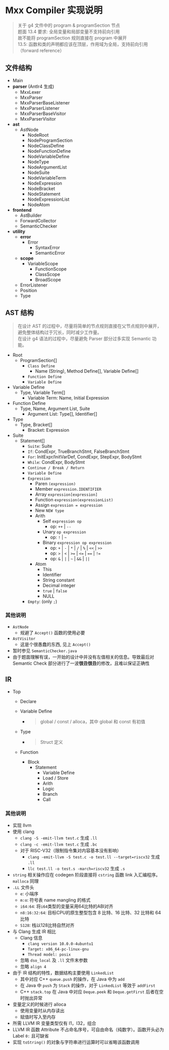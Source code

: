 # Mxx Compiler 实现说明

> 关于 g4 文件中的 program & programSection 节点\
> 题面 13.4 要求: 全局变量和局部变量不支持前向引用\
> 故不能将 programSection 规则直接在 program 中展开\
> 13.5: 函数和类的声明都应该在顶层，作用域为全局，支持前向引用（forward reference）



## 文件结构

- Main
- **parser** (Antlr4 生成)
    - MxxLexer
    - MxxParser
    - MxxParserBaseListener
    - MxxParserListener
    - MxxParserBaseVisitor
    - MxxParserVisitor
- **ast**
    - AstNode
        - NodeRoot
        - NodeProgramSection
        - NodeClassDefine
        - NodeFunctionDefine
        - NodeVariableDefine
        - NodeType
        - NodeArgumentList
        - NodeSuite
        - NodeVariableTerm
        - NodeExpression
        - NodeBracket
        - NodeStatement
        - NodeExpressionList
        - NodeAtom
- **frontend**
    - AstBuilder
    - ForwardCollector
    - SemanticChecker
- **utility**
    - **error**
        - Error
            - SyntaxError
            - SemanticError
    - **scope**
        - VariableScope
            - FunctionScope
            - ClassScope
            - BroadScope
    - ErrorListener
    - Position
    - Type

## AST 结构

> 在设计 AST 的过程中，尽量将简单的节点规则直接在父节点规则中展开，避免整体结构过于冗长，同时减少工作量。\
> 在设计 g4 语法的过程中，尽量避免 Parser 部分过多实现 Semantic 功能。

- Root
  - ProgramSection[]
    - `Class Define`
      - Name (String), Method Define[], Variable Define[]
    - `Function Define`
    - `Variable Define`
- Variable Define
  - Type, Variable Term[]
    - Variable Term: Name, Initial Expression
- Function Define
  - Type, Name, Argument List, Suite
    - Argument List: Type[], Identifier[]
- Type
  - Type, Bracket[]
    - Bracket: Expression
- Suite
  - Statement[]
    - `Suite`: Suite
    - `If`: CondExpr, TrueBranchStmt, FalseBranchStmt
    - `For`: InitExpr/InitVarDef, CondExpr, StepExpr, BodyStmt
    - `While`: CondExpr, BodyStmt
    - `Continue / Break / Return`
    - `Variable Define`
    - `Expression`
      - Paren `(expression)`
      - Member `expression.IDENTIFIER`
      - Array `expression[expression]`
      - Function `expression(expressionList)`
      - Assign `expression = expression`
      - New `NEW type`
      - Arith
        - Self `expression op`
          - op: `++` | `--`
        - Unary `op expression`
          - op: `!` | `~`
        - Binary `expression op expression`
          - op: `+` | `-` | `*` | `/` | `%` | `<<` | `>>`
          - op: `>` | `<` | `>=` | `<=` | `==` | `!=`
          - op: `&` | `|` | `~` | `&&` | `||`
      - Atom
        - This
        - Identifier
        - String constant
        - Decimal integer
        - `true` | `false`
        - NULL
    - `Empty`: (only `;`)

### 其他说明

- `AstNode`
  - 规避了 `Accept()` 函数的使用必要
- `AstVisitor`
  - 这是个很愚蠢的东西, 见上 `Accept()`
- 暂时参见 `SemanticChecker.java`
- 由于题面理解有误，一开始的设计中并没有左值相关的信息。导致最后对 Semantic Check 部分进行了一波**很丑很丑**的修改，且难以保证正确性



## IR

- Top

  - Declare

  - Variable Define

    - > global / const / alloca，其中 global 和 const 有初值

  - Type

    - > Struct 定义

  - Function

    - Block
      - Statement
        - Variable Define
        - Load / Store
        - Arith
        - Logic
        - Branch
        - Call

### 其他说明

- 实现 llvm
- 使用 clang
  - `clang -S -emit-llvm test.c` 生成 `.ll`
  - `clang -c -emit-llvm test.c` 生成 `.bc`
  - 对于 RISC-V32（限制指令集对内容基本没有影响）
    - `clang -emit-llvm -S test.c -o test.ll --target=riscv32` 生成 `.ll`
    - `llc test.ll -o test.s -march=riscv32` 生成 `.s`
- `string` 相关操作应在 codegen 阶段直接将 `cstring` 函数 link 入汇编程序。`malloca` 同理
- `.LL` 文件头
  - `e`: 小端序
  - `m:o`: 符号表 name mangling 的格式
  - `i64:64`: 将`i64`类型的变量采用64比特的ABI对齐
  - `n8:16:32:64`: 目标CPU的原生整型包含 8 比特、16 比特、32 比特和 64 比特
  - `S128`: 栈以128比特自然对齐
- 与 Clang 生成 IR 相比
  - Clang 信息
    - `clang version 10.0.0-4ubuntu1`
    - `Target: x86_64-pc-linux-gnu`
    - `Thread model: posix`
  - 忽略 `dso_local` 及 `.ll` 文件末参数
  - 忽略 `align 4`
- 由于 IR 结构的特性，数据结构主要使用 `LinkedList`
  - 其中对应 C++ `queue.push` 的操作，在 Java 中为 `add`
  - 在 Java 中 `push` 为 `Stack` 的操作，对于 `LinkedList` 等效于 `addFirst`
  - C++ `stack.top` 在 Java 中对应 `Deque.peek` 和 `Deque.getFirst` 后者在空时抛出异常
- 变量定义的时候进行 alloca
  - 使用变量时从内存读出
  - 赋值时写入至内存
- 所需 LLVM IR 变量类型仅有 I1，I32，组合
- LLVM IR 函数 Attribute 不占命名序号，可自由命名（纯数字）。函数开头必为 Label `0:` 且可缺省
- 实现 `toString()` 的对象与字符串进行运算时可以省略该函数调用

